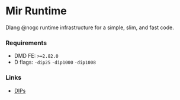 Mir Runtime
============
Dlang @nogc runtime infrastructure for a simple, slim, and fast code.

### Requirements

 - DMD FE: `>=2.82.0`
 - D flags: `-dip25` `-dip1000` `-dip1008`

### Links

 - [DIPs](https://github.com/dlang/DIPs/blob/master/DIPs/README.md)
